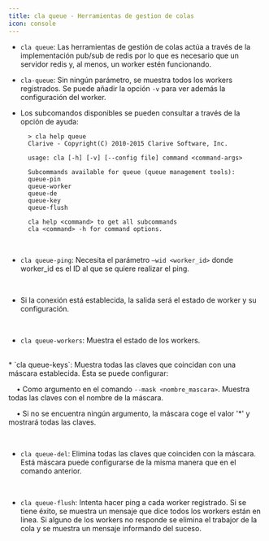 ```yaml
---
title: cla queue - Herramientas de gestion de colas
icon: console
---
```

* `cla queue`: Las herramientas de gestión de colas actúa a través de la implementación pub/sub de redis por lo que es necesario que un servidor redis y, al menos, un worker estén funcionando.

* `cla-queue`: Sin ningún parámetro, se muestra todos los workers registrados. Se puede añadir la opción `-v` para ver además la configuración del worker.

* Los subcomandos disponibles se pueden consultar a través de la opción de ayuda:
            
        > cla help queue
        Clarive - Copyright(C) 2010-2015 Clarive Software, Inc.

        usage: cla [-h] [-v] [--config file] command <command-args>

        Subcommands available for queue (queue management tools):
        queue-pin
        queue-worker
        queue-de
        queue-key
        queue-flush

        cla help <command> to get all subcommands
        cla <command> -h for command options.
    

<br />

* `cla queue-ping`: Necesita el parámetro `–wid <worker_id>` donde worker_id es el ID al que se quiere realizar el ping.

<br/>

* Si la conexión está establecida, la salida será el estado de worker y su configuración.

<br/>

* `cla queue-workers`: Muestra el estado de los workers.

<br/>
* `cla queue-keys`: Muestra todas las claves que coincidan con una máscara establecida. Ésta se puede configurar: <br />

&nbsp; &nbsp; • Como argumento en el comando `--mask <nombre_mascara>`. Muestra todas las claves con el nombre de la máscara. <br />

&nbsp; &nbsp; • Si no se encuentra ningún argumento, la máscara coge el valor '*' y mostrará todas las claves. <br />

<br/>

* `cla queue-del`: Elimina todas las claves que coinciden con la máscara. Está máscara puede configurarse de la misma manera que en el comando anterior.
<br/>

* `cla queue-flush`: Intenta hacer ping a cada worker registrado. Si se tiene éxito, se muestra un mensaje que dice todos los workers están en linea. Si alguno de los workers no responde se elimina el trabajor de la cola y se muestra un mensaje informando del suceso.
